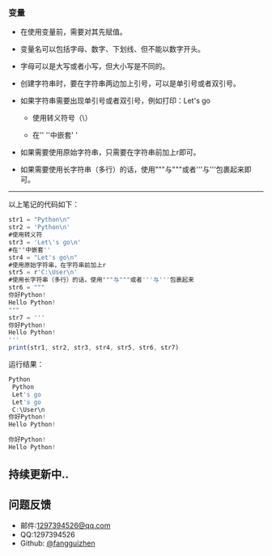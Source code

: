 ### 变量

* 在使用变量前，需要对其先赋值。

* 变量名可以包括字母、数字、下划线、但不能以数字开头。

* 字母可以是大写或者小写，但大小写是不同的。

* 创建字符串时，要在字符串两边加上引号，可以是单引号或者双引号。

* 如果字符串需要出现单引号或者双引号，例如打印：Let's go

  - 使用转义符号（\）

  - 在'' ''中嵌套' '

* 如果需要使用原始字符串，只需要在字符串前加上r即可。

* 如果需要使用长字符串（多行）的话，使用"""与"""或者'''与'''包裹起来即可。

------

以上笔记的代码如下：

```javascript
str1 = "Python\n"
str2 = 'Python\n'
#使用转义符
str3 = 'Let\'s go\n'
#在""中嵌套''
str4 = "Let's go\n"
#使用原始字符串，在字符串前加上r
str5 = r'C:\User\n'
#使用长字符串（多行）的话，使用"""与"""或者'''与'''包裹起来
str6 = """
你好Python!
Hello Python!
"""
str7 = '''
你好Python!
Hello Python!
'''
print(str1, str2, str3, str4, str5, str6, str7)
```

运行结果：

```javascript
Python
 Python
 Let's go
 Let's go
 C:\User\n 
你好Python!
Hello Python!
 
你好Python!
Hello Python!
```


## 持续更新中..

## 问题反馈
* 邮件:1297394526@qq.com
* QQ:1297394526
* Github: [@fangguizhen](https://github.com/fangguizhen)
